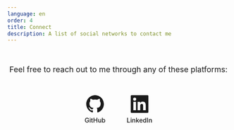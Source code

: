 ```yaml
---
language: en
order: 4
title: Connect
description: A list of social networks to contact me
---
```

<div class="social-container">
  <p class="connect-intro">Feel free to reach out to me through any of these platforms:</p>

  <div class="social-links">
    <a href="https://github.com/santinuin" target="_blank" rel="noopener noreferrer" class="social-link">
      <svg xmlns="http://www.w3.org/2000/svg" width="16" height="16" viewBox="0 0 16 16" class="social-icon">
        <path fill="currentColor" d="M8 0c4.42 0 8 3.58 8 8a8.01 8.01 0 0 1-5.45 7.59c-.4.08-.55-.17-.55-.38c0-.27.01-1.13.01-2.2c0-.75-.25-1.23-.54-1.48c1.78-.2 3.65-.88 3.65-3.95c0-.88-.31-1.59-.82-2.15c.08-.2.36-1.02-.08-2.12c0 0-.67-.22-2.2.82c-.64-.18-1.32-.27-2-.27s-1.36.09-2 .27c-1.53-1.03-2.2-.82-2.2-.82c-.44 1.1-.16 1.92-.08 2.12c-.51.56-.82 1.28-.82 2.15c0 3.06 1.86 3.75 3.64 3.95c-.23.2-.44.55-.51 1.07c-.46.21-1.61.55-2.33-.66c-.15-.24-.6-.83-1.23-.82c-.67.01-.27.38.01.53c.34.19.73.9.82 1.13c.16.45.68 1.31 2.69.94c0 .67.01 1.3.01 1.49c0 .21-.15.45-.55.38A7.995 7.995 0 0 1 0 8c0-4.42 3.58-8 8-8"/>
      </svg>
      <span class="social-text">GitHub</span>
    </a>
    <a href="https://www.linkedin.com/in/santinuin/" target="_blank" rel="noopener noreferrer" class="social-link">
      <svg xmlns="http://www.w3.org/2000/svg" width="32" height="32" viewBox="0 0 24 24" class="social-icon"> 
        <path fill="currentColor" fill-rule="evenodd" d="M20.452 20.45h-3.56v-5.57c0-1.328-.022-3.036-1.85-3.036c-1.851 0-2.134 1.447-2.134 2.942v5.664H9.352V8.997h3.413v1.566h.049c.475-.9 1.636-1.85 3.367-1.85c3.605 0 4.27 2.371 4.27 5.456zM5.339 7.433a2.063 2.063 0 1 1 0-4.13a2.065 2.065 0 0 1 0 4.13M7.12 20.45H3.558V8.997H7.12zM23 0H1a1 1 0 0 0-1 1v22a1 1 0 0 0 1 1h22a1 1 0 0 0 1-1V1a1 1 0 0 0-1-1"/>
      </svg>
      <span class="social-text">LinkedIn</span>
    </a>
  </div>
</div>

<style>
.social-container {
  display: flex;
  flex-direction: column;
  align-items: center;
  justify-content: center;
  gap: 1.5rem;
  padding: 1rem 0;
  text-align: center;
}

.connect-intro {
  font-size: 1.1rem;
  margin-bottom: 1rem;
  color: var(--content-text);
}

.social-links {
  display: flex;
  justify-content: center;
  gap: 2rem;
  flex-wrap: wrap;
}

.social-link {
  display: flex;
  flex-direction: column;
  align-items: center;
  text-decoration: none;
  transition: transform 0.2s ease, color 0.2s ease;
  padding: 0.5rem;
  color: var(--color-text);
}

.social-link:hover {
  transform: translateY(-5px);
  color: var(--purple);
}

.social-icon {
  width: 2.5rem;
  height: 2.5rem;
  margin-bottom: 0.5rem;
  transition: all 0.2s ease;
}

.social-link:hover .social-icon {
  color: var(--purple);
}

.social-text {
  font-size: 0.9rem;
  font-weight: 500;
}

@media (max-width: 768px) {
  .social-links {
    gap: 1.5rem;
  }
  
  .social-icon {
    width: 2rem;
    height: 2rem;
  }
}
</style>